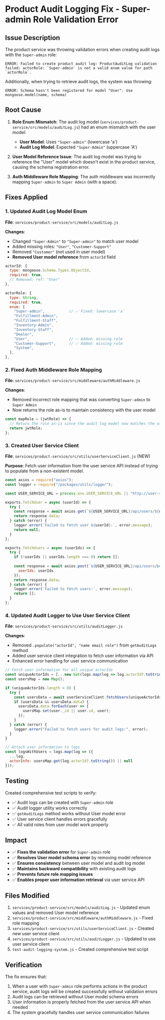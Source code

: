# Product Audit Logging Fix - Super-admin Role Validation Error

## Issue Description
The product service was throwing validation errors when creating audit logs with the `Super-admin` role:

```
ERROR: Failed to create product audit log: ProductAuditLog validation failed: actorRole: `Super-admin` is not a valid enum value for path `actorRole`.
```

Additionally, when trying to retrieve audit logs, the system was throwing:

```
ERROR: Schema hasn't been registered for model "User". Use mongoose.model(name, schema)
```

## Root Cause
1. **Role Enum Mismatch**: The audit log model (`services/product-service/src/models/auditLog.js`) had an enum mismatch with the user model:
   - **User Model**: Uses `"Super-admin"` (lowercase 'a')
   - **Audit Log Model**: Expected `"Super-Admin"` (uppercase 'A')

2. **User Model Reference Issue**: The audit log model was trying to reference the "User" model which doesn't exist in the product service, causing the schema registration error.

3. **Auth Middleware Role Mapping**: The auth middleware was incorrectly mapping `Super-admin` to `Super Admin` (with a space).

## Fixes Applied

### 1. Updated Audit Log Model Enum
**File**: `services/product-service/src/models/auditLog.js`

**Changes**:
- Changed `"Super-Admin"` to `"Super-admin"` to match user model
- Added missing roles: `"User"`, `"Customer-Support"`
- Removed `"Customer"` (not used in user model)
- **Removed User model reference** from `actorId` field

```javascript
actorId: {
  type: mongoose.Schema.Types.ObjectId,
  required: true,
  // Removed: ref: "User"
},

actorRole: {
  type: String,
  required: true,
  enum: [
    "Super-admin",           // ✅ Fixed: lowercase 'a'
    "Fulfillment-Admin",
    "Fulfillment-Staff", 
    "Inventory-Admin",
    "Inventory-Staff",
    "Dealer",
    "User",                  // ✅ Added: missing role
    "Customer-Support",      // ✅ Added: missing role
    "System",
  ],
},
```

### 2. Fixed Auth Middleware Role Mapping
**File**: `services/product-service/src/middleware/authMiddleware.js`

**Changes**:
- Removed incorrect role mapping that was converting `Super-admin` to `Super Admin`
- Now returns the role as-is to maintain consistency with the user model

```javascript
const mapRole = (jwtRole) => {
  // Return the role as-is since the audit log model now matches the user model
  return jwtRole;
};
```

### 3. Created User Service Client
**File**: `services/product-service/src/utils/userServiceClient.js` (NEW)

**Purpose**: Fetch user information from the user service API instead of trying to populate from a non-existent model.

```javascript
const axios = require("axios");
const logger = require("/packages/utils/logger");

const USER_SERVICE_URL = process.env.USER_SERVICE_URL || "http://user-service:5001";

exports.fetchUser = async (userId) => {
  try {
    const response = await axios.get(`${USER_SERVICE_URL}/api/users/${userId}`);
    return response.data;
  } catch (error) {
    logger.error(`Failed to fetch user ${userId}:`, error.message);
    return null;
  }
};

exports.fetchUsers = async (userIds) => {
  try {
    if (!userIds || userIds.length === 0) return [];
    
    const response = await axios.post(`${USER_SERVICE_URL}/api/users/bulk`, {
      userIds: userIds
    });
    return response.data;
  } catch (error) {
    logger.error(`Failed to fetch users:`, error.message);
    return [];
  }
};
```

### 4. Updated Audit Logger to Use User Service Client
**File**: `services/product-service/src/utils/auditLogger.js`

**Changes**:
- Removed `.populate("actorId", "name email role")` from `getAuditLogs` method
- Added user service client integration to fetch user information via API
- Enhanced error handling for user service communication

```javascript
// Fetch user information for all unique actorIds
const uniqueActorIds = [...new Set(logs.map(log => log.actorId?.toString()))].filter(Boolean);
const usersMap = new Map();

if (uniqueActorIds.length > 0) {
  try {
    const usersData = await userServiceClient.fetchUsers(uniqueActorIds);
    if (usersData && usersData.data) {
      usersData.data.forEach(user => {
        usersMap.set(user._id || user.id, user);
      });
    }
  } catch (error) {
    logger.error("Failed to fetch users for audit logs:", error);
  }
}

// Attach user information to logs
const logsWithUsers = logs.map(log => ({
  ...log,
  actorInfo: usersMap.get(log.actorId?.toString()) || null
}));
```

## Testing
Created comprehensive test scripts to verify:
- ✅ Audit logs can be created with `Super-admin` role
- ✅ Audit logger utility works correctly
- ✅ `getAuditLogs` method works without User model error
- ✅ User service client handles errors gracefully
- ✅ All valid roles from user model work properly

## Impact
- ✅ **Fixes the validation error** for `Super-admin` role
- ✅ **Resolves User model schema error** by removing model reference
- ✅ **Ensures consistency** between user model and audit log model
- ✅ **Maintains backward compatibility** with existing audit logs
- ✅ **Prevents future role mapping issues**
- ✅ **Enables proper user information retrieval** via user service API

## Files Modified
1. `services/product-service/src/models/auditLog.js` - Updated enum values and removed User model reference
2. `services/product-service/src/middleware/authMiddleware.js` - Fixed role mapping
3. `services/product-service/src/utils/userServiceClient.js` - Created new user service client
4. `services/product-service/src/utils/auditLogger.js` - Updated to use user service client
5. `test-audit-logging-system.js` - Created comprehensive test script

## Verification
The fix ensures that:
1. When a user with `Super-admin` role performs actions in the product service, audit logs will be created successfully without validation errors
2. Audit logs can be retrieved without User model schema errors
3. User information is properly fetched from the user service API when needed
4. The system gracefully handles user service communication failures
